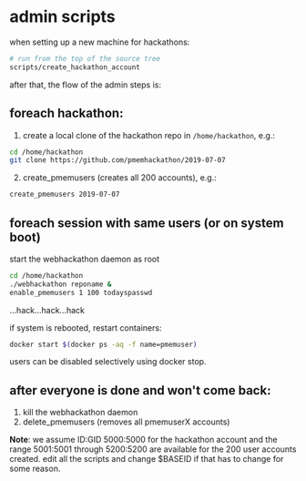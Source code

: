 # admin scripts

when setting up a new machine for hackathons:

```sh
# run from the top of the source tree
scripts/create_hackathon_account
```

after that, the flow of the admin steps is:

## foreach hackathon:

1. create a local clone of the hackathon repo in `/home/hackathon`, e.g.:

```sh
cd /home/hackathon
git clone https://github.com/pmemhackathon/2019-07-07
```

2. create_pmemusers (creates all 200 accounts), e.g.:

```sh
create_pmemusers 2019-07-07
```

## foreach session with same users (or on system boot)

start the webhackathon daemon as root

```sh
cd /home/hackathon
./webhackathon reponame &
enable_pmemusers 1 100 todayspasswd
```

...hack...hack...hack

if system is rebooted, restart containers:

```sh
docker start $(docker ps -aq -f name=pmemuser)
```

users can be disabled selectively using docker stop.

## after everyone is done and won't come back:

1. kill the webhackathon daemon
2. delete_pmemusers (removes all pmemuserX accounts)

**Note**: we assume ID:GID 5000:5000 for the hackathon account and the range 5001:5001 through 5200:5200 are available for the 200 user accounts created.  edit all the scripts and change $BASEID if that has to change for some reason.
